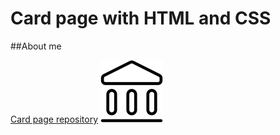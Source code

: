 # Card page with HTML and CSS

##About me

[Card page repository](https://github.com/bibikov-cutie/bank_card_page)
![image](icons8-bank-building-100.png)
